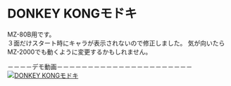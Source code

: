 # DONKEY KONGモドキ  
MZ-80B用です。  
３面だけスタート時にキャラが表示されないので修正しました。
気が向いたらMZ-2000でも動くように変更するかもしれません。
  
－－－－デモ動画－－－－－－－－－－－－－－－－－－－－－－
[![DONKEY KONGモドキ](https://img.youtube.com/vi/jHRusIHoGkg/0.jpg)](https://www.youtube.com/watch?v=jHRusIHoGkg)
